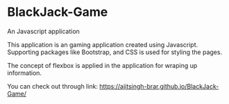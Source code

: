 # BlackJack-Game
An Javascript application

This application is an gaming application created using Javascript. Supporting packages like Bootstrap, and CSS is used for styling the pages.

The concept of flexbox is applied in the application for wraping up information.

You can check out through link: https://ajitsingh-brar.github.io/BlackJack-Game/ 
